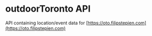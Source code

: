 outdoorToronto API
==================

API containing location/event data for [https://oto.filipstepien.com](https://oto.filipstepien.com)


